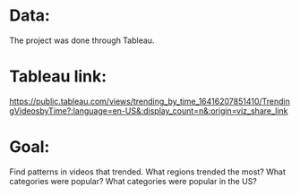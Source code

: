 # Data: 
The project was done through Tableau. 

# Tableau link: 
https://public.tableau.com/views/trending_by_time_16416207851410/TrendingVideosbyTime?:language=en-US&:display_count=n&:origin=viz_share_link

# Goal:
Find patterns in videos that trended. What regions trended the most? What categories were popular? What categories were popular in the US?
